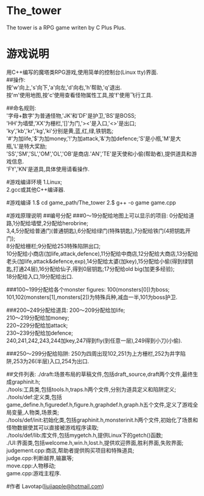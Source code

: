 # The_tower
The tower is a RPG game writen by C Plus Plus.

# 游戏说明
用C++编写的魔塔类RPG游戏,使用简单的控制台(Linux tty)界面.<br/>
##操作:<br/> 
按'w'向上,'s'向下,'a'向左,'d'向右,'h'帮助,'q'退出.<br/> 
按'm'使用地图,按'c'使用查看怪物属性工具,按'f'使用飞行工具.<br/>
 
##命名规则: <br/>
'字母+数字'为普通怪物,'JK'和'DF'是护卫,'BS'是BOSS;<br> 
'HH'为墙壁,'XX'为栅栏,'[]'为门,'><'是入口,'<>'是出口;<br/>
'ky','kb','kr','kg','ki'分别是黄,蓝,红,绿,铁钥匙;<br/>
'#'为加life,'$'为加money,'!'为加attack,'&'为加defence;'S'是小瓶,'M'是大瓶,'L'是特大奖励;<br/> 
'SS','SM','SL','OM','OL','OB'是商店.'AN','TE'是天使和小偷(帮助者),提供道具和游戏信息.<br/>
'FY','KN'是道具,具体使用请看操作.

#游戏编译环境
1.Linux;<br/>
2.gcc或其他C++编译器.<br/>

#游戏编译
1.$ cd game_path/The_tower
2.$ g++ -o game game.cpp

#游戏原理说明
##编号分配
###0～19分配给地图上可以显示的项目:
	0分配给道路,1分配给墙壁,2分配给herobrine;<br/>
	3,4,5分配给普通门(普通钥匙),6分配给绿门(特殊钥匙),7分配给铁门(4把钥匙开门);<br/>
	8分配给栅栏;9分配给253特殊陷阱出口;<br/>
	10分配给小商店(加life,attack,defence),11分配给中商店,12分配给大商店,13分配给老头(加life,attack&defence,exp),14分配给太婆(加key),15分配给小偷(得到绿钥匙,打通24层),16分配给仙子,得到0层钥匙;17分配给old big(加更多经验);<br/>
	18分配给入口,19分配给出口.<br/>

###100~199分配给各个monster figures:
	100(monsters[0])为boss;<br/>
	101,102(monsters[1],monsters[2])为特殊兵种,减血一半,101为boss护卫.<br/>

###200~249分配给道具:
	200～209分配给加life;<br/>
	210～219分配给加money;<br/>
	220~229分配给加attack;<br/>
	230~239分配给加defence;<br/>
	240,241,242,243,244加key,247得到fly(到任意一层),249得到小刀(小偷).<br/>

###250～299分配给陷阱:
	250为四周出现102,251为上方栅栏,252为井字陷阱,253为26(半层)入口,254为出口.


##文件列表:
./draft:场景布局的草稿文件,包括draft_source,draft两个文件,最终生成graphinit.h;<br/>
./tools:工具类,包括tools.h,traps.h两个文件,分别为道具定义和陷阱定义;<br/>
./tools/def:定义类,包括game_define.h,figuredef.h,figure.h,graphdef.h,graph.h五个文件,定义了游戏全局变量,人物类,场景类;<br/>
./tools/def/init:初始化类,包括graphinit.h,monsterinit.h两个文件,初始化了场景和怪物数据使其可以直接被游戏程序读取;<br/>
./tools/def/lib:库文件,包括mygetch.h,提供Linux下的getch()函数;<br/>
./UI:界面类,包括welcome.h,win.h,lost.h,提供欢迎界面,胜利界面,失败界面;<br/>
judgement.cpp:商店,帮助者提供购买项目和特殊道具;<br/>
judge.cpp:判断越界,输赢等;<br/>
move.cpp:人物移动;<br/>
game.cpp:游戏主程序.

#作者
Lavotap(liujiapple@hotmail.com)


